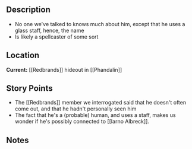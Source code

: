 ## Description
- No one we've talked to knows much about him, except that he uses a glass staff, hence, the name
- Is likely a spellcaster of some sort
## Location
**Current:** [[Redbrands]] hideout in [[Phandalin]]
## Story Points
- The [[Redbrands]] member we interrogated said that he doesn't often come out, and that he hadn't personally seen him
- The fact that he's a (probable) human, and uses a staff, makes us wonder if he's possibly connected to [[Iarno Albreck]].
## Notes
